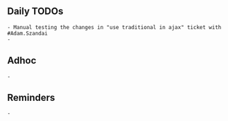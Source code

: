 ## Daily TODOs
	- Manual testing the changes in "use traditional in ajax" ticket with #Adam.Szandai
	-
## Adhoc
	-
## Reminders
	-